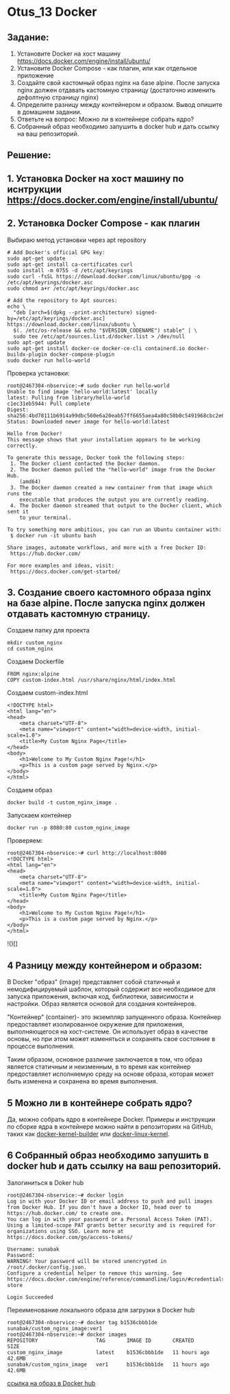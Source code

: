 # Otus_13 Docker

## Задание:

1.  Установите Docker на хост машину https://docs.docker.com/engine/install/ubuntu/
2.  Установите Docker Compose - как плагин, или как отдельное приложение
3.  Создайте свой кастомный образ nginx на базе alpine. После запуска nginx должен отдавать кастомную страницу (достаточно изменить дефолтную страницу nginx)
4.  Определите разницу между контейнером и образом. Вывод опишите в домашнем задании.
5.  Ответьте на вопрос: Можно ли в контейнере собрать ядро?
6.  Собранный образ необходимо запушить в docker hub и дать ссылку на ваш репозиторий.

## Решение:
## 1. Установка Docker на хост машину по иснтрукции https://docs.docker.com/engine/install/ubuntu/
## 2. Установка Docker Compose - как плагин

Выбираю метод установки через apt repository

```
# Add Docker's official GPG key:
sudo apt-get update
sudo apt-get install ca-certificates curl
sudo install -m 0755 -d /etc/apt/keyrings
sudo curl -fsSL https://download.docker.com/linux/ubuntu/gpg -o /etc/apt/keyrings/docker.asc
sudo chmod a+r /etc/apt/keyrings/docker.asc

# Add the repository to Apt sources:
echo \
  "deb [arch=$(dpkg --print-architecture) signed-by=/etc/apt/keyrings/docker.asc] https://download.docker.com/linux/ubuntu \
  $(. /etc/os-release && echo "$VERSION_CODENAME") stable" | \
  sudo tee /etc/apt/sources.list.d/docker.list > /dev/null
sudo apt-get update
sudo apt-get install docker-ce docker-ce-cli containerd.io docker-buildx-plugin docker-compose-plugin
sudo docker run hello-world
```

Проверка установки:
```
root@2467304-nbservice:~# sudo docker run hello-world
Unable to find image 'hello-world:latest' locally
latest: Pulling from library/hello-world
c1ec31eb5944: Pull complete
Digest: sha256:4bd78111b6914a99dbc560e6a20eab57ff6655aea4a80c50b0c5491968cbc2e6
Status: Downloaded newer image for hello-world:latest

Hello from Docker!
This message shows that your installation appears to be working correctly.

To generate this message, Docker took the following steps:
 1. The Docker client contacted the Docker daemon.
 2. The Docker daemon pulled the "hello-world" image from the Docker Hub.
    (amd64)
 3. The Docker daemon created a new container from that image which runs the
    executable that produces the output you are currently reading.
 4. The Docker daemon streamed that output to the Docker client, which sent it
    to your terminal.

To try something more ambitious, you can run an Ubuntu container with:
 $ docker run -it ubuntu bash

Share images, automate workflows, and more with a free Docker ID:
 https://hub.docker.com/

For more examples and ideas, visit:
 https://docs.docker.com/get-started/
```

## 3. Создание своего кастомного образа nginx на базе alpine. После запуска nginx должен отдавать кастомную страницу.

Создаем папку для проекта

```
mkdir custom_nginx
cd custom_nginx
```

Создаем Dockerfile

```
FROM nginx:alpine
COPY custom-index.html /usr/share/nginx/html/index.html
```

Создаем custom-index.html

```
<!DOCTYPE html>
<html lang="en">
<head>
    <meta charset="UTF-8">
    <meta name="viewport" content="width=device-width, initial-scale=1.0">
    <title>My Custom Nginx Page</title>
</head>
<body>
    <h1>Welcome to My Custom Nginx Page!</h1>
    <p>This is a custom page served by Nginx.</p>
</body>
</html>
```

Создаем образ

```
docker build -t custom_nginx_image .
```

Запускаем контейнер

```
docker run -p 8080:80 custom_nginx_image
````

Проверяем:
```
root@2467304-nbservice:~# curl http://localhost:8080
<!DOCTYPE html>
<html lang="en">
<head>
    <meta charset="UTF-8">
    <meta name="viewport" content="width=device-width, initial-scale=1.0">
    <title>My Custom Nginx Page</title>
</head>
<body>
    <h1>Welcome to My Custom Nginx Page!</h1>
    <p>This is a custom page served by Nginx.</p>
</body>
</html>
```

!()[]

## 4 Pазницу между контейнером и образом:

В Docker "образ" (image) представляет собой статичный и немодифицируемый шаблон, который содержит все необходимое для запуска приложения, включая код, библиотеки, зависимости и настройки. Образ является основой для создания контейнеров.


"Контейнер" (container)- это экземпляр запущенного образа. Контейнер предоставляет изолированное окружение для приложения, выполняющегося на хост-системе. Он использует образ в качестве основы, но при этом может изменяться и сохранять свое состояние в процессе выполнения.


Таким образом, основное различие заключается в том, что образ является статичным и неизменным, в то время как контейнер предоставляет исполняемую среду на основе образа, которая может быть изменена и сохранена во время выполнения.


## 5 Можно ли в контейнере собрать ядро?

Да, можно собрать ядро в контейнере Docker. 
Примеры и инструкции по сборке ядра в контейнере можно найти в репозиториях на GitHub, таких как [docker-kernel-builder](https://github.com/diemol/docker-kernel-builder) или [docker-linux-kernel](https://github.com/kubermatic/docker-linux-kernel).

## 6 Собранный образ необходимо запушить в docker hub и дать ссылку на ваш репозиторий.

Залогиниться в Doker hub
```
root@2467304-nbservice:~# docker login
Log in with your Docker ID or email address to push and pull images from Docker Hub. If you don't have a Docker ID, head over to https://hub.docker.com/ to create one.
You can log in with your password or a Personal Access Token (PAT). Using a limited-scope PAT grants better security and is required for organizations using SSO. Learn more at https://docs.docker.com/go/access-tokens/

Username: sunabak
Password:
WARNING! Your password will be stored unencrypted in /root/.docker/config.json.
Configure a credential helper to remove this warning. See
https://docs.docker.com/engine/reference/commandline/login/#credentials-store

Login Succeeded
```

Переименование локального образа для загрузки в Docker hub
```
root@2467304-nbservice:~# docker tag b1536cbbb1de sunabak/custom_nginx_image:ver1
root@2467304-nbservice:~# docker images
REPOSITORY                   TAG       IMAGE ID       CREATED        SIZE
custom_nginx_image           latest    b1536cbbb1de   11 hours ago   42.6MB
sunabak/custom_nginx_image   ver1      b1536cbbb1de   11 hours ago   42.6MB
```

[ссылка на образ в Docker hub](https://hub.docker.com/r/sunabak/custom_nginx_image)
